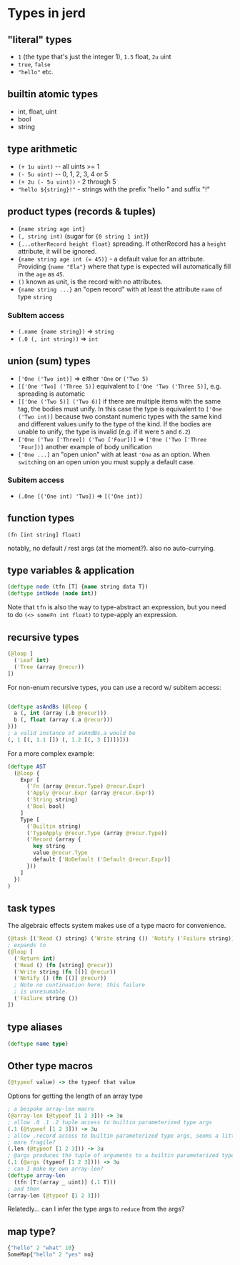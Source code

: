 
# Types in jerd

## "literal" types
- `1` (the type that's just the integer 1), `1.5` float, `2u` uint
- `true`, `false`
- `"hello"` etc.

## builtin atomic types
- int, float, uint
- bool
- string

## type arithmetic
- `(+ 1u uint)` -- all uints >= 1
- `(- 5u uint)` -- 0, 1, 2, 3, 4 or 5
- `(+ 2u (- 5u uint))` - 2 through 5
- `"hello ${string}!"` - strings with the prefix "hello " and suffix "!"

## product types (records & tuples)

- `{name string age int}`
- `(, string int)` (sugar for `{0 string 1 int}`)
- `{...otherRecord height float}` spreading. If otherRecord has a `height` attribute, it will be ignored.
- `{name string age int (= 45)}` - a default value for an attribute. Providing `{name "Ela"}` where that type is expected will automatically fill in the `age` as `45`.
- `()` known as unit, is the record with no attributes.
- `{name string ...}` an "open record" with at least the attribute `name` of type `string`

### SubItem access

- `(.name {name string})` => `string`
- `(.0 (, int string))` => `int`

## union (sum) types

- `['One ('Two int)]` => either `'One` or `('Two 5)`
- `[['One 'Two] ('Three 5)]` equivalent to `['One 'Two ('Three 5)]`, e.g. spreading is automatic
- `[['One ('Two 5)] ('Two 6)]` if there are multiple items with the same tag, the bodies must unify. In this case the type is equivalent to `['One ('Two int)]` because two constant numeric types with the same kind and different values unify to the type of the kind. If the bodies are unable to unify, the type is invalid (e.g. if it were `5` and `6.2`)
- `['One ('Two ['Three]) ('Two ['Four])]` => `['One ('Two ['Three 'Four])]` another example of body unification
- `['One ...]` an "open union" with at least `'One` as an option. When `switch`ing on an open union you must supply a default case.

### Subitem access

- `(.One [('One int) 'Two])` => `[('One int)]`

## function types

`(fn [int string] float)`

notably, no default / rest args (at the moment?). also no auto-currying.

## type variables & application

```clj
(deftype node (tfn [T] {name string data T})
(deftype intNode (node int))
```

Note that `tfn` is also the way to type-abstract an expression, but you need to do `(<> someFn int float)` to type-apply an expression.

## recursive types

```clj
(@loop [
  ('Leaf int)
  ('Tree (array @recur))
])
```

For non-enum recursive types, you can use a record w/ subitem access:

```clj

(deftype asAndBs (@loop {
  a (, int (array (.b @recur)))
  b (, float (array (.a @recur)))
}))
; a valid instance of asAndBs.a would be
(, 1 [(, 1.1 []) (, 1.2 [(, 3 [])])]))
```

For a more complex example:

```clj
(deftype AST
  (@loop {
    Expr [
      ('Fn (array @recur.Type) @recur.Expr)
      ('Apply @recur.Expr (array @recur.Expr))
      ('String string)
      ('Bool bool)
    ]
    Type [
      ('Builtin string)
      ('TypeApply @recur.Type (array @recur.Type))
      ('Record (array {
        key string
        value @recur.Type
        default ['NoDefault ('Default @recur.Expr)]
      }))
    ]
  })
)
```

## task types

The algebraic effects system makes use of a type macro for convenience.

```clj
(@task [('Read () string) ('Write string ()) 'Notify ('Failure string)] int)
; expands to
(@loop [
  ('Return int)
  ('Read () (fn [string] @recur))
  ('Write string (fn [()] @recur))
  ('Notify () (fn [()] @recur))
  ; Note no continuation here; this failure
  ; is unresumable.
  ('Failure string ())
])
```

## type aliases

```clj
(deftype name type)
```

## Other type macros

```clj
(@typeof value) -> the typeof that value
```

Options for getting the length of an array type

```clj
; a bespoke array-len macro
(@array-len (@typeof [1 2 3])) -> 3u
; allow .0 .1 .2 tuple access to builtin parameterized type args
(.1 (@typeof [1 2 3])) -> 3u
; allow .record access to builtin parameterized type args, seems a little
; more fragile?
(.len (@typeof [1 2 3])) -> 3u
; @args produces the tuple of arguments to a builtin parameterized type...
(.1 (@args (typeof [1 2 3]))) -> 3u
; can I make my own array-len?
(deftype array-len
  (tfn [T:(array _ uint)] (.1 T)))
; and then
(array-len (@typeof [1 2 3]))
```

Relatedly...
can I infer the type args to `reduce` from the args?


## map type?

```clj
{"hello" 2 "what" 10}
SomeMap{"hello" 2 "yes" no}

```

